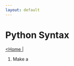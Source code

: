 ```yaml
---
layout: default
---
```

<head>
    <link rel="stylesheet" type="text/css" href="../../style.css" />
</head>

# Python Syntax
[<Home |](../../../../index.md)


1. Make a 